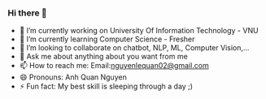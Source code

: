 ### Hi there 👋

- 🔭 I’m currently working on University Of Information Technology - VNU
- 🌱 I’m currently learning Computer Science - Fresher
- 👯 I’m looking to collaborate on chatbot, NLP, ML, Computer Vision,...
- 💬 Ask me about anything about you want from me
- 📫 How to reach me: Email:nguyenlequan02@gmail.com
- 😄 Pronouns: Anh Quan Nguyen
- ⚡ Fun fact: My best skill is sleeping through a day ;)

